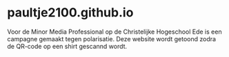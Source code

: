 # paultje2100.github.io
Voor de Minor Media Professional op de Christelijke Hogeschool Ede is een campagne gemaakt tegen polarisatie. Deze website wordt getoond zodra de QR-code op een shirt gescannd wordt.
